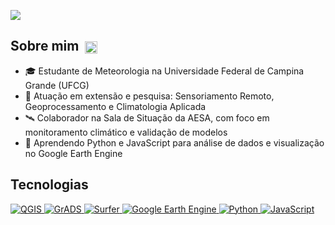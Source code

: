 ![](https://komarev.com/ghpvc/?username=edivansilva&color=006bed)

## Sobre mim <a href="http://lattes.cnpq.br/2690669771522466" target="_blank"><img src="https://github.com/user-attachments/assets/a9ab1979-f9e5-4570-b35e-8371ec797f0e" alt="Lattes" width="20" style="vertical-align: middle; margin-left: 5px;"/></a>

- 🎓 Estudante de Meteorologia na Universidade Federal de Campina Grande (UFCG)  
- 🔬 Atuação em extensão e pesquisa: Sensoriamento Remoto, Geoprocessamento e Climatologia Aplicada  
- 🛰️ Colaborador na Sala de Situação da AESA, com foco em monitoramento climático e validação de modelos  
- 🌱 Aprendendo Python e JavaScript para análise de dados e visualização no Google Earth Engine  

## Tecnologias

<p align="left">
  <a href="https://qgis.org/" target="_blank" rel="noopener noreferrer">
    <img src="https://img.shields.io/badge/QGIS-589632?style=flat&logo=qgis&logoColor=white" alt="QGIS"/>
  </a>
  <a href="http://opengrads.org/" target="_blank" rel="noopener noreferrer">
    <img src="https://img.shields.io/badge/GrADS-0055A5?style=flat&logo=gnu-bash&logoColor=white" alt="GrADS"/>
  </a>
  <a href="https://www.goldensoftware.com/products/surfer/" target="_blank" rel="noopener noreferrer">
    <img src="https://img.shields.io/badge/Surfer-FF6F00?style=flat&logo=openstreetmap&logoColor=white" alt="Surfer"/>
  </a>
  <a href="https://earthengine.google.com/" target="_blank" rel="noopener noreferrer">
    <img src="https://img.shields.io/badge/Google%20Earth%20Engine-34A853?style=flat&logo=google-earth&logoColor=white" alt="Google Earth Engine"/>
  </a>
  <a href="https://www.python.org/" target="_blank" rel="noopener noreferrer">
    <img src="https://img.shields.io/badge/Python-3776AB?style=flat&logo=python&logoColor=white" alt="Python"/>
  </a>
  <a href="https://developer.mozilla.org/pt-BR/docs/Web/JavaScript" target="_blank" rel="noopener noreferrer">
    <img src="https://img.shields.io/badge/JavaScript-F7DF1E?style=flat&logo=javascript&logoColor=black" alt="JavaScript"/>
  </a>
</p>

